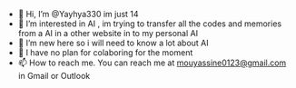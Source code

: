 - 👋 Hi, I’m @Yayhya330 im just 14
- 👀 I’m interested in AI , im trying to transfer all the codes and memories from a AI in a other website in to my personal AI
- 🌱 I’m new here so i will need to know a lot about AI
- 💞️ I have no plan for colaboring for the moment
- 📫 How to reach me. You can reach me at mouyassine0123@gmail.com in Gmail or Outlook

<!---
Yayhya330/Yayhya330 is a ✨ special ✨ repository because its `README.md` (this file) appears on your GitHub profile.
You can click the Preview link to take a look at your changes.
--->
